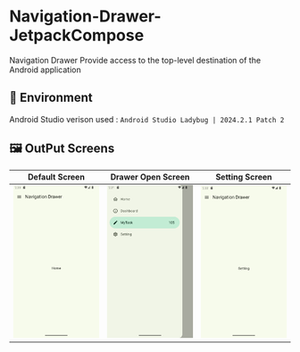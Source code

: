 # Navigation-Drawer-JetpackCompose
Navigation Drawer Provide access to the top-level destination of the Android application 

## 🌳 Environment
Android Studio verison used : ``Android Studio Ladybug | 2024.2.1 Patch 2``

## 🖼️ OutPut Screens

| Default Screen | Drawer Open Screen | Setting Screen |
|----------------|--------------------|---------------|
| <img src="screenshot/default.png" width="250"> | <img src="screenshot/selected.png" width="250"> |<img src="screenshot/setting.png" width="250"> |
